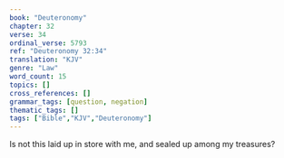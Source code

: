 ```yaml
---
book: "Deuteronomy"
chapter: 32
verse: 34
ordinal_verse: 5793
ref: "Deuteronomy 32:34"
translation: "KJV"
genre: "Law"
word_count: 15
topics: []
cross_references: []
grammar_tags: [question, negation]
thematic_tags: []
tags: ["Bible","KJV","Deuteronomy"]
---
```

Is not this laid up in store with me, and sealed up among my treasures?
